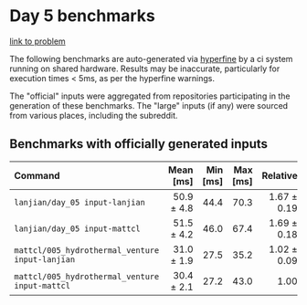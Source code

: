 # Day 5 benchmarks

[link to problem](http://adventofcode.com/2021/day/5)

The following benchmarks are auto-generated via [hyperfine](https://github.com/sharkdp/hyperfine) by a ci system running on shared hardware. Results may be inaccurate, particularly for execution times < 5ms, as per the hyperfine warnings.

The "official" inputs were aggregated from repositories participating in the generation of these benchmarks. The "large" inputs (if any) were sourced from various places, including the subreddit.

## Benchmarks with officially generated inputs
| Command | Mean [ms] | Min [ms] | Max [ms] | Relative |
|:---|---:|---:|---:|---:|
| `lanjian/day_05 input-lanjian` | 50.9 ± 4.8 | 44.4 | 70.3 | 1.67 ± 0.19 |
| `lanjian/day_05 input-mattcl` | 51.5 ± 4.2 | 46.0 | 67.4 | 1.69 ± 0.18 |
| `mattcl/005_hydrothermal_venture input-lanjian` | 31.0 ± 1.9 | 27.5 | 35.2 | 1.02 ± 0.09 |
| `mattcl/005_hydrothermal_venture input-mattcl` | 30.4 ± 2.1 | 27.2 | 43.0 | 1.00 |
